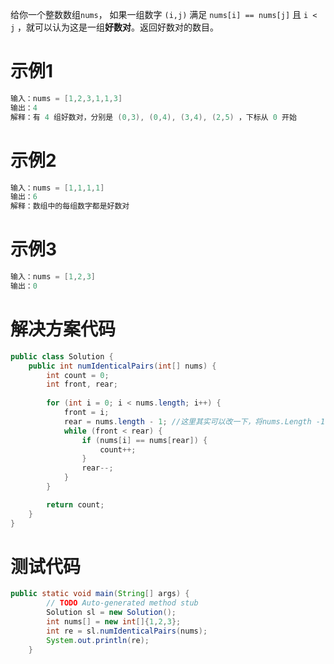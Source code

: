 给你一个整数数组`nums`， 如果一组数字 `(i,j)` 满足 `nums[i] == nums[j]` 且 `i < j` ，就可以认为这是一组**好数对**。返回好数对的数目。
# 示例1
```java
输入：nums = [1,2,3,1,1,3]
输出：4
解释：有 4 组好数对，分别是 (0,3), (0,4), (3,4), (2,5) ，下标从 0 开始
```
# 示例2
```java
输入：nums = [1,1,1,1]
输出：6
解释：数组中的每组数字都是好数对
```
# 示例3
```java
输入：nums = [1,2,3]
输出：0
```

# 解决方案代码
```java
public class Solution {
	public int numIdenticalPairs(int[] nums) {
		int count = 0;
		int front, rear;
		
		for (int i = 0; i < nums.length; i++) {
			front = i;
			rear = nums.length - 1; //这里其实可以改一下，将nums.Length -1 的值放到外面去，单独存储为一个变量，这样不用每次都要在循环体中计算，可以减少消耗
			while (front < rear) {
				if (nums[i] == nums[rear]) {
					count++;
				}
				rear--;
			}
		}

		return count;
	}
}
```
# 测试代码
```java
public static void main(String[] args) {
		// TODO Auto-generated method stub
		Solution sl = new Solution();
		int nums[] = new int[]{1,2,3};
		int re = sl.numIdenticalPairs(nums);
		System.out.println(re);
	}
```


